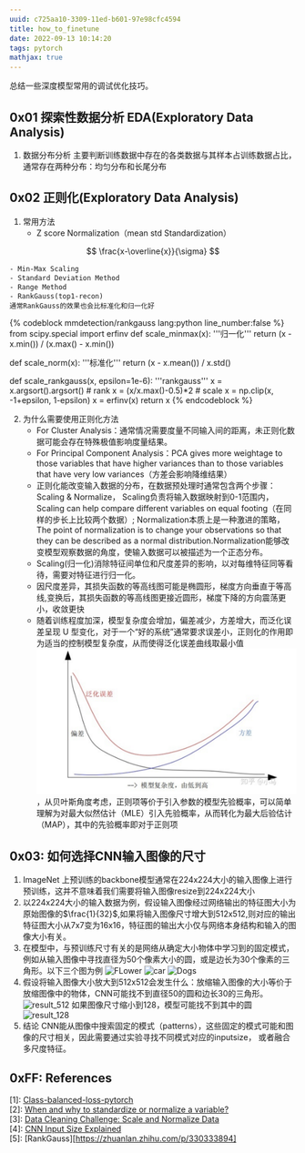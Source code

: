 ```yaml
---
uuid: c725aa10-3309-11ed-b601-97e98cfc4594
title: how_to_finetune
date: 2022-09-13 10:14:20
tags: pytorch
mathjax: true
---
```

总结一些深度模型常用的调试优化技巧。

## 0x01 探索性数据分析 EDA(Exploratory Data Analysis)
1. 数据分布分析
主要判断训练数据中存在的各类数据与其样本占训练数据占比，通常存在两种分布：均匀分布和长尾分布
## 0x02 正则化(Exploratory Data Analysis)
1. 常用方法
    - Z score Normalization（mean std Standardization）

$$
    \frac{x-\overline{x}}{\sigma}
$$

    - Min-Max Scaling
    - Standard Deviation Method
    - Range Method
    - RankGauss(top1-recon)
    通常RankGauss的效果也会比标准化和归一化好
{% codeblock mmdetection/rankgauss lang:python line_number:false %}
from scipy.special import erfinv
def scale_minmax(x):
    '''归一化'''
    return (x - x.min()) / (x.max() - x.min())

def scale_norm(x):
    '''标准化'''
    return (x - x.mean()) / x.std()

def scale_rankgauss(x, epsilon=1e-6):
    '''rankgauss'''
    x = x.argsort().argsort() # rank
    x = (x/x.max()-0.5)*2 # scale
    x = np.clip(x, -1+epsilon, 1-epsilon)
    x = erfinv(x)
    return x
{% endcodeblock %}

2. 为什么需要使用正则化方法
    - For Cluster Analysis：通常情况需要度量不同输入间的距离，未正则化数据可能会存在特殊极值影响度量结果。
    - For Principal Component Analysis：PCA gives more weightage to those variables that have higher variances than to those variables that have very low variances（方差会影响降维结果）
    - 正则化能改变输入数据的分布，在数据预处理时通常包含两个步骤：Scaling & Normalize， Scaling负责将输入数据映射到0-1范围内，Scaling can help compare different variables on equal footing（在同样的步长上比较两个数据）; Normalization本质上是一种激进的策略，The point of normalization is to change your observations so that they can be described as a normal distribution.Normalization能够改变模型观察数据的角度，使输入数据可以被描述为一个正态分布。
    - Scaling(归一化)消除特征间单位和尺度差异的影响，以对每维特征同等看待，需要对特征进行归一化。
    - 因尺度差异，其损失函数的等高线图可能是椭圆形，梯度方向垂直于等高线,变换后，其损失函数的等高线图更接近圆形，梯度下降的方向震荡更小，收敛更快
    - 随着训练程度加深，模型复杂度会增加，偏差减少，方差增大，而泛化误差呈现 U 型变化，对于一个“好的系统”通常要求误差小，正则化的作用即为适当的控制模型复杂度，从而使得泛化误差曲线取最小值![如图](./how-to-finetune/normlize.png)，从贝叶斯角度考虑，正则项等价于引入参数的模型先验概率，可以简单理解为对最大似然估计（MLE）引入先验概率，从而转化为最大后验估计（MAP），其中的先验概率即对于正则项
## 0x03: 如何选择CNN输入图像的尺寸
1. ImageNet 上预训练的backbone模型通常在224x224大小的输入图像上进行预训练，这并不意味着我们需要将输入图像resize到224x224大小
2. 以224x224大小的输入数据为例，假设输入图像经过网络输出的特征图大小为原始图像的$\frac{1}{32}$,如果将输入图像尺寸增大到512x512,则对应的输出特征图大小从7x7变为16x16，特征图的输出大小仅与网络本身结构和输入的图像大小有关。
3. 在模型中，与预训练尺寸有关的是网络从确定大小物体中学习到的固定模式，例如从输入图像中寻找直径为50个像素大小的圆，或是边长为30个像素的三角形。以下三个图为例
![FLower](FLower.png)
![car](car.png)
![Dogs](dogs.png)
4. 假设将输入图像大小放大到512x512会发生什么：放缩输入图像的大小等价于放缩图像中的物体，CNN可能找不到直径50的圆和边长30的三角形。
![result_512](result_512.jpg)
如果图像尺寸缩小到128，模型可能找不到其中的圆
![result_128](result_128.jpg)
5. 结论
CNN能从图像中搜索固定的模式（patterns），这些固定的模式可能和图像的尺寸相关，因此需要通过实验寻找不同模式对应的inputsize， 或者融合多尺度特征。

## 0xFF: References

\[1]: [Class-balanced-loss-pytorch](https://github.com/vandit15/Class-balanced-loss-pytorch)  
[2]: [When and why to standardize or normalize a variable?](https://www.kaggle.com/discussions/questions-and-answers/59305)  
[3]: [Data Cleaning Challenge: Scale and Normalize Data](https://www.kaggle.com/code/rtatman/data-cleaning-challenge-scale-and-normalize-data/notebook)  
[4]: [CNN Input Size Explained](https://www.kaggle.com/competitions/siim-isic-melanoma-classification/discussion/160147)  
\[5]: [RankGauss][https://zhuanlan.zhihu.com/p/330333894]   